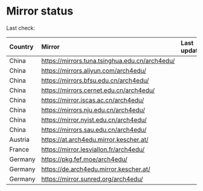 <script src="./time.js"></script>
# Mirror status
Last check: <script type="text/javascript">localize(1738970402.5458393);</script>

|Country|Mirror|Last update|
|:------|:-----|:----------|
|China|https://mirrors.tuna.tsinghua.edu.cn/arch4edu/|<script type="text/javascript">localize(1738953541);</script>|
|China|https://mirrors.aliyun.com/arch4edu/|<script type="text/javascript">localize(1738953541);</script>|
|China|https://mirrors.bfsu.edu.cn/arch4edu/|<script type="text/javascript">localize(1738910607);</script>|
|China|https://mirrors.cernet.edu.cn/arch4edu/|<script type="text/javascript">localize(1738953541);</script>|
|China|https://mirror.iscas.ac.cn/arch4edu/|<script type="text/javascript">localize(1738953541);</script>|
|China|https://mirrors.nju.edu.cn/arch4edu/|<script type="text/javascript">localize(1738910607);</script>|
|China|https://mirror.nyist.edu.cn/arch4edu/|<script type="text/javascript">localize(1738910607);</script>|
|China|https://mirrors.sau.edu.cn/arch4edu/|<script type="text/javascript">localize(1731653531);</script>|
|Austria|https://at.arch4edu.mirror.kescher.at/|<script type="text/javascript">localize(1738910607);</script>|
|France|https://mirror.lesviallon.fr/arch4edu/|<script type="text/javascript">localize(1738910607);</script>|
|Germany|https://pkg.fef.moe/arch4edu/|<script type="text/javascript">localize(1738910607);</script>|
|Germany|https://de.arch4edu.mirror.kescher.at/|<script type="text/javascript">localize(1738910607);</script>|
|Germany|https://mirror.sunred.org/arch4edu/|<script type="text/javascript">localize(1738910607);</script>|

<script src="./tablefilter/tablefilter.js"></script>
<script src="./table.js"></script>